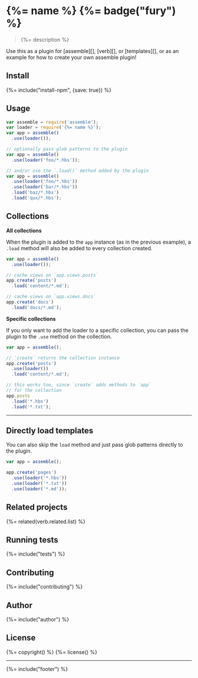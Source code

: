 # {%= name %} {%= badge("fury") %}

> {%= description %}

Use this as a plugin for [assemble][], [verb][], or [templates][], or as an example for how to create your own assemble plugin!

<!-- toc -->

## Install
{%= include("install-npm", {save: true}) %}

## Usage

```js
var assemble = require('assemble');
var loader = require('{%= name %}');
var app = assemble()
  .use(loader());

// optionally pass glob patterns to the plugin
var app = assemble()
  .use(loader('foo/*.hbs'));

// and/or use the `.load()` method added by the plugin
var app = assemble()
  .use(loader('foo/*.hbs'))
  .use(loader('bar/*.hbs'))
  .load('baz/*.hbs')
  .load('qux/*.hbs');
```

## Collections

**All collections**

When the plugin is added to the `app` instance (as in the previous example), a `.load` method will also be added to every collection created.

```js
var app = assemble()
  .use(loader());

// cache views on `app.views.posts`
app.create('posts')
  .load('content/*.md');

// cache views on `app.views.docs`
app.create('docs')
  .load('docs/*.md');
```

**Specific collections**

If you only want to add the loader to a specific collection, you can pass the plugin to the `.use` method on the collection.

```js
var app = assemble();

// `create` returns the collection instance
app.create('posts')
  .use(loader())
  .load('content/*.md');

// this works too, since `create` adds methods to `app` 
// for the collection
app.posts
  .load('*.hbs')
  .load('*.txt');
```

***

## Directly load templates

You can also skip the `load` method and just pass glob patterns directly to the plugin.

```js
var app = assemble();

app.create('pages')
  .use(loader('*.hbs'))
  .use(loader('*.txt'))
  .use(loader('*.md'));
```

## Related projects
{%= related(verb.related.list) %}  

## Running tests
{%= include("tests") %}

## Contributing
{%= include("contributing") %}

## Author
{%= include("author") %}

## License
{%= copyright() %}
{%= license() %}

***

{%= include("footer") %}
